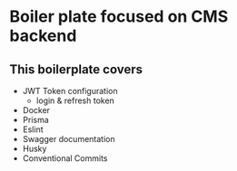 # Boiler plate focused on CMS backend
## This boilerplate covers
  - JWT Token configuration
    - login & refresh token
  - Docker
  - Prisma
  - Eslint
  - Swagger documentation
  - Husky
  - Conventional Commits
